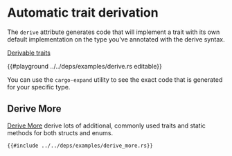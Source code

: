 # Automatic trait derivation

The `derive` attribute generates code that will implement a trait with its own default implementation on the type you’ve annotated with the derive syntax.

[Derivable traits]( https://doc.rust-lang.org/book/appendix-03-derivable-traits.html )

{{#playground ../../deps/examples/derive.rs editable}}

You can use the `cargo-expand` utility to see the exact code that is generated for your specific type.

## Derive More

[Derive More]( https://crates.io/crates/derive_more ) derive lots of additional, commonly used traits and static methods for both structs and enums.

```rust,editable,noplayground
{{#include ../../deps/examples/derive_more.rs}}
```
